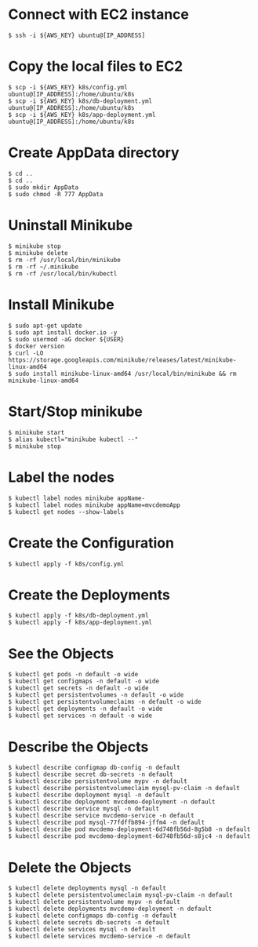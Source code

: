 # Connect with EC2 instance

    $ ssh -i ${AWS_KEY} ubuntu@[IP_ADDRESS]

# Copy the local files to EC2

    $ scp -i ${AWS_KEY} k8s/config.yml ubuntu@[IP_ADDRESS]:/home/ubuntu/k8s
    $ scp -i ${AWS_KEY} k8s/db-deployment.yml ubuntu@[IP_ADDRESS]:/home/ubuntu/k8s
    $ scp -i ${AWS_KEY} k8s/app-deployment.yml ubuntu@[IP_ADDRESS]:/home/ubuntu/k8s

# Create AppData directory

    $ cd ..
    $ cd ..
    $ sudo mkdir AppData
    $ sudo chmod -R 777 AppData

# Uninstall Minikube

    $ minikube stop
    $ minikube delete 
    $ rm -rf /usr/local/bin/minikube
    $ rm -rf ~/.minikube
    $ rm -rf /usr/local/bin/kubectl

# Install Minikube

    $ sudo apt-get update
    $ sudo apt install docker.io -y
    $ sudo usermod -aG docker ${USER}
    $ docker version
    $ curl -LO https://storage.googleapis.com/minikube/releases/latest/minikube-linux-amd64
    $ sudo install minikube-linux-amd64 /usr/local/bin/minikube && rm minikube-linux-amd64

# Start/Stop minikube

    $ minikube start
    $ alias kubectl="minikube kubectl --"
    $ minikube stop

# Label the nodes

    $ kubectl label nodes minikube appName-
    $ kubectl label nodes minikube appName=mvcdemoApp
    $ kubectl get nodes --show-labels

# Create the Configuration

    $ kubectl apply -f k8s/config.yml

# Create the Deployments

    $ kubectl apply -f k8s/db-deployment.yml
    $ kubectl apply -f k8s/app-deployment.yml

# See the Objects

    $ kubectl get pods -n default -o wide
    $ kubectl get configmaps -n default -o wide
    $ kubectl get secrets -n default -o wide
    $ kubectl get persistentvolumes -n default -o wide
    $ kubectl get persistentvolumeclaims -n default -o wide
    $ kubectl get deployments -n default -o wide
    $ kubectl get services -n default -o wide

# Describe the Objects

    $ kubectl describe configmap db-config -n default
    $ kubectl describe secret db-secrets -n default
    $ kubectl describe persistentvolume mypv -n default
    $ kubectl describe persistentvolumeclaim mysql-pv-claim -n default
    $ kubectl describe deployment mysql -n default
    $ kubectl describe deployment mvcdemo-deployment -n default
    $ kubectl describe service mysql -n default
    $ kubectl describe service mvcdemo-service -n default
    $ kubectl describe pod mysql-77fdffb894-jffm4 -n default
    $ kubectl describe pod mvcdemo-deployment-6d748fb56d-8g5b8 -n default
    $ kubectl describe pod mvcdemo-deployment-6d748fb56d-s8jc4 -n default

# Delete the Objects

    $ kubectl delete deployments mysql -n default
    $ kubectl delete persistentvolumeclaim mysql-pv-claim -n default
    $ kubectl delete persistentvolume mypv -n default
    $ kubectl delete deployments mvcdemo-deployment -n default
    $ kubectl delete configmaps db-config -n default
    $ kubectl delete secrets db-secrets -n default
    $ kubectl delete services mysql -n default
    $ kubectl delete services mvcdemo-service -n default
    

